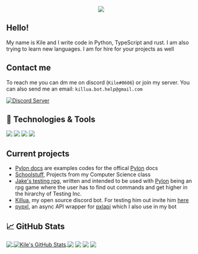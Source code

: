 <p align="center">
  <a href"https://github.com/Kile">
     <img src="profile_image.png">
  </a>
</p>

## Hello!
My name is Kile and I write code in Python, TypeScript and rust. I am also trying to learn new languages. I am for hire for your projects as well

## Contact me
To reach me you can dm me on discord (`Kile#0606`) or join my server. You can also send me an email: `killua.bot.help@gmail.com`

 <a> [![Discord Server](https://img.shields.io/discord/691713541262147687.svg?label=Discord&logo=discord&logoColor=ffffff&color=7389D8&labelColor=6A7EC2&style=flat)](https://discord.gg/zXqDHkm)
</a>


## 🔧 Technologies & Tools
![](https://img.shields.io/badge/OS-Linux-informational?style=flat&logo=linux&logoColor=white&color=1400ff)
![](https://img.shields.io/badge/Python-informational?style=flat&logo=python&logoColor=white&color=ffd43b)
![](https://img.shields.io/badge/TypeScript-informational?style=flat&logo=typescript&logoColor=white&color=007acc)
![](https://img.shields.io/badge/Rust-informational?style=flat&logo=rust&logoColor=white&color=000000)

## Current projects
* [Pylon docs](https://github.com/Kile/Pylondocs) are examples codes for the offical [Pylon](https://pylon.bot) docs
* [Schoolstuff](https://github.com/Kile/Schoolstuff), Projects from my Computer Science class
* [Jake's testing rpg](https://github.com/Kile/testing), written and intended to be used with [Pylon](https://pylon.bot) being an rpg game where the user has to find out commands and get higher in the hirarchy of Testing Inc.
* [Killua](https://github.com/Kile/killua), my open source discord bot. For testing him out invite him [here](https://discord.com/oauth2/authorize?client_id=756206646396452975&scope=bot&permissions=268723414)
* [pypxl](https://github.com/Kile/pypxl), an async API wrapper for [pxlapi](https://pxlapi.dev) which I also use in my bot

## &#x1f4c8; GitHub Stats

<a href="https://github.com/Kile/Kile">
  <img align="center" src="https://github-readme-stats.vercel.app/api/top-langs/?username=Kile&title_color=ffffff&text_color=c9cacc&icon_color=2bbc8a&bg_color=1d1f21" />
</a>
<a href="https://github.com/Kile/Kile">
  <img align="center" src="https://github-readme-stats.vercel.app/api?username=Kile&show_icons=true&line_height=27&count_private=true&title_color=ffffff&text_color=c9cacc&icon_color=2bbc8a&bg_color=1d1f21" alt="Kile's GitHub Stats" />
</a>
<a>
   <img href="https://github.com/Kile/Killua" align="center" src="https://github-readme-stats.vercel.app/api/pin/?username=Kile&repo=Killua&title_color=ffffff&text_color=c9cacc&icon_color=1400ff&bg_color=1d1f21"/>
  <img href="https://github.com/Kile/pypxl" align="center" src="https://github-readme-stats.vercel.app/api/pin/?username=Kile&repo=pypxl&title_color=ffffff&text_color=c9cacc&icon_color=ffd43b&bg_color=1d1f21" />
   <img href="https://github.com/Kile/testing" align="center" src="https://github-readme-stats.vercel.app/api/pin/?username=Kile&repo=testing&title_color=ffffff&text_color=c9cacc&icon_color=007acc&bg_color=1d1f21" />
    <img href="https://github.com/Kile/happy-numbers" align="center" src="https://github-readme-stats.vercel.app/api/pin/?username=Kile&repo=happy-numbers&title_color=ffffff&text_color=c9cacc&icon_color=000000&bg_color=1d1f21" />
</a>    

